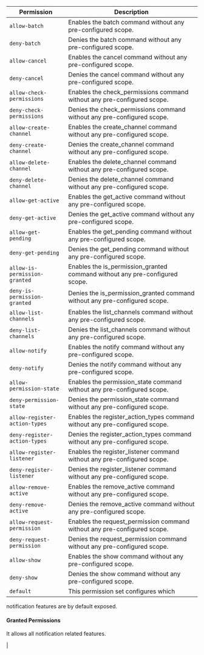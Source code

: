 | Permission | Description |
|------|-----|
|`allow-batch`|Enables the batch command without any pre-configured scope.|
|`deny-batch`|Denies the batch command without any pre-configured scope.|
|`allow-cancel`|Enables the cancel command without any pre-configured scope.|
|`deny-cancel`|Denies the cancel command without any pre-configured scope.|
|`allow-check-permissions`|Enables the check_permissions command without any pre-configured scope.|
|`deny-check-permissions`|Denies the check_permissions command without any pre-configured scope.|
|`allow-create-channel`|Enables the create_channel command without any pre-configured scope.|
|`deny-create-channel`|Denies the create_channel command without any pre-configured scope.|
|`allow-delete-channel`|Enables the delete_channel command without any pre-configured scope.|
|`deny-delete-channel`|Denies the delete_channel command without any pre-configured scope.|
|`allow-get-active`|Enables the get_active command without any pre-configured scope.|
|`deny-get-active`|Denies the get_active command without any pre-configured scope.|
|`allow-get-pending`|Enables the get_pending command without any pre-configured scope.|
|`deny-get-pending`|Denies the get_pending command without any pre-configured scope.|
|`allow-is-permission-granted`|Enables the is_permission_granted command without any pre-configured scope.|
|`deny-is-permission-granted`|Denies the is_permission_granted command without any pre-configured scope.|
|`allow-list-channels`|Enables the list_channels command without any pre-configured scope.|
|`deny-list-channels`|Denies the list_channels command without any pre-configured scope.|
|`allow-notify`|Enables the notify command without any pre-configured scope.|
|`deny-notify`|Denies the notify command without any pre-configured scope.|
|`allow-permission-state`|Enables the permission_state command without any pre-configured scope.|
|`deny-permission-state`|Denies the permission_state command without any pre-configured scope.|
|`allow-register-action-types`|Enables the register_action_types command without any pre-configured scope.|
|`deny-register-action-types`|Denies the register_action_types command without any pre-configured scope.|
|`allow-register-listener`|Enables the register_listener command without any pre-configured scope.|
|`deny-register-listener`|Denies the register_listener command without any pre-configured scope.|
|`allow-remove-active`|Enables the remove_active command without any pre-configured scope.|
|`deny-remove-active`|Denies the remove_active command without any pre-configured scope.|
|`allow-request-permission`|Enables the request_permission command without any pre-configured scope.|
|`deny-request-permission`|Denies the request_permission command without any pre-configured scope.|
|`allow-show`|Enables the show command without any pre-configured scope.|
|`deny-show`|Denies the show command without any pre-configured scope.|
|`default`|This permission set configures which
notification features are by default exposed.

#### Granted Permissions

It allows all notification related features.

|
